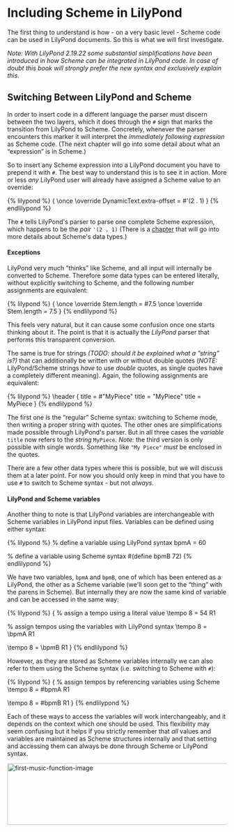 # Including Scheme in LilyPond

The first thing to understand is how - on a very basic level - Scheme code can
be used in LilyPond documents.  So this is what we will first investigate.

*Note: With LilyPond 2.19.22 some *substantial* simplifications have been
introduced in how Scheme can be integrated in LilyPond code.  In case of doubt
this book will strongly prefer the *new* syntax and exclusively explain this.*

## Switching Between LilyPond and Scheme

In order to insert code in a different language the parser must discern between
the two layers, which it does through the `#` sign that marks the transition
from LilyPond to Scheme.  Concretely, whenever the parser encounters this marker
it will interpret the *immediately following expression* as Scheme code.  (The
next chapter will go into some detail about what an “expression” is in Scheme.)

So to insert any Scheme expression into a LilyPond document you have to prepend
it with `#`.  The best way to understand this is to see it in action.  More or
less *any* LilyPond user will already have assigned a Scheme value to an
override:

{% lilypond %}
{
  \once \override DynamicText.extra-offset = #'(2 . 1)
}
{% endlilypond %}

The `#` tells LilyPond's parser to parse one complete Scheme expression, which
happens to be the *pair* `'(2 . 1)` (There is a [chapter](data-types/index.html)
that will go into more details about Scheme's data types.)

#### Exceptions

LilyPond very much “thinks” like Scheme, and all input will internally be
converted to Scheme.  Therefore some data types can be entered literally,
without explicitly switching to Scheme, and the following number assignments are
equivalent:

{% lilypond %}
{
  \once \override Stem.length = #7.5
  \once \override Stem.length = 7.5
}
{% endlilypond %}

This feels very natural, but it can cause some confusion once one starts
thinking about it.  The point is that it is actually the *LilyPond* parser that
performs this transparent conversion.

The same is true for strings *(TODO: should it be explained what a ”string”
is?)* that can additionally be written with or without double quotes (*NOTE:*
LilyPond/Scheme strings *have* to use *double* quotes, as single quotes have a
completely different meaning).  Again, the following assignments are equivalent:

{% lilypond %}
\header {
  title = #"MyPiece"
  title = "MyPiece"
  title = MyPiece
}
{% endlilypond %}

 The first one is the “regular” Scheme syntax: switching to Scheme mode, then
 writing a proper string with quotes.  The other ones are simplifications made
 possible through LilyPond's parser.  But in all three cases the *variable*
 `title` now refers to the *string* `MyPiece`. *Note:* the third version is only
 possible with single words. Something like `"My Piece"` *must* be enclosed in
 the quotes.

 There are a few other data types where this is possible, but we will discuss
 them at a later point.  For now you should only keep in mind that you have to
 use `#` to switch to Scheme syntax - but not *always*.

#### LilyPond and Scheme variables

Another thing to note is that LilyPond variables are interchangeable with Scheme
variables in LilyPond input files.  Variables can be defined using either
syntax:

{% lilypond %}
% define a variable using LilyPond syntax
bpmA = 60

% define a variable using Scheme syntax
#(define bpmB 72)
{% endlilypond %}

We have two variables, `bpmA` and `bpmB`, one of which has been entered as a
LilyPond, the other as a Scheme variable (we'll soon get to the “thing” with the
parens in Scheme).  But internally they are now the same kind of variable and
can be accessed in the same way:

{% lilypond %}
{
  % assign a tempo using a literal value
  \tempo 8 = 54
  R1

  % assign tempos using the variables with LilyPond syntax
  \tempo 8 = \bpmA
  R1

  \tempo 8 = \bpmB
  R1
}
{% endlilypond %}

However, as they are stored as Scheme variables internally we can also refer to
them using the Scheme syntax (i.e. switching to Scheme with `#`):

{% lilypond %}
{
   % assign tempos by referencing variables using Scheme
  \tempo 8 = #bpmA
  R1

  \tempo 8 = #bpmB
  R1
}
{% endlilypond %}

Each of these ways to access the variables will work interchangeably, and it
depends on the context which one should be used.  This flexibility may seem
confusing but it helps if you strictly remember that *all* values and variables
are maintained as Scheme structures internally and that setting and accessing
them can always be done through Scheme or LilyPond syntax.

<img src="http://lilypondblog.org/wp-content/uploads/2014/03/first-music-function1.png" alt="first-music-function-image" width="656" height="141" class="aligncenter size-full wp-image-2551" />
